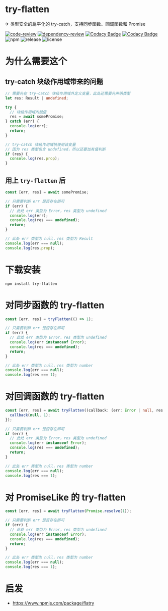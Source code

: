 # try-flatten

✈ 类型安全的扁平化的 try-catch，支持同步函数、回调函数和 Promise

[![code-review](https://github.com/FrontEndDev-org/try-flatten/actions/workflows/code-review.yml/badge.svg)](https://github.com/FrontEndDev-org/try-flatten/actions/workflows/code-review.yml)
[![dependency-review](https://github.com/FrontEndDev-org/try-flatten/actions/workflows/dependency-review.yml/badge.svg)](https://github.com/FrontEndDev-org/try-flatten/actions/workflows/dependency-review.yml)
[![Codacy Badge](https://app.codacy.com/project/badge/Grade/94927619d58d418f958ed74e16eaf5c5)](https://app.codacy.com/gh/FrontEndDev-org/try-flatten/dashboard?utm_source=gh&utm_medium=referral&utm_content=&utm_campaign=Badge_grade)
[![Codacy Badge](https://app.codacy.com/project/badge/Coverage/94927619d58d418f958ed74e16eaf5c5)](https://app.codacy.com/gh/FrontEndDev-org/try-flatten/dashboard?utm_source=gh&utm_medium=referral&utm_content=&utm_campaign=Badge_coverage)
![npm](https://img.shields.io/npm/v/try-flatten)
![release](https://img.shields.io/github/v/release/FrontEndDev-org/try-flatten)
![license](https://img.shields.io/github/license/FrontEndDev-org/try-flatten)

# 为什么需要这个

## try-catch 块级作用域带来的问题

```ts
// 需要先在 try-catch 块级作用域外定义变量，此处还需要先声明类型
let res: Result | undefined;

try {
  // 块级作用域内赋值
  res = await somePromise;
} catch (err) {
  console.log(err);
  return;
}

// try-catch 块级作用域快使用该变量
// 因为 res 类型包含 undefined，所以还要加有值判断
if (res) {
  console.log(res.prop);
}
```

## 用上 `try-flatten` 后

```ts
const [err, res] = await somePromise;

// 只需要判断 err 是否存在即可
if (err) {
  // 此处 err 类型为 Error，res 类型为 undefined
  console.log(err);
  console.log(res === undefined);
  return;
}

// 此处 err 类型为 null，res 类型为 Result
console.log(err === null);
console.log(res.prop);
```

# 下载安装

```shell
npm install try-flatten
```

# 对同步函数的 try-flatten

```ts
const [err, res] = tryFlatten(() => 1);

// 只需要判断 err 是否存在即可
if (err) {
  // 此处 err 类型为 Error，res 类型为 undefined
  console.log(err instanceof Error);
  console.log(res === undefined);
  return;
}

// 此处 err 类型为 null，res 类型为 number
console.log(err === null);
console.log(res === 1);
```

# 对回调函数的 try-flatten

```ts
const [err, res] = await tryFlatten((callback: (err: Error | null, res: number) => void) => {
  callback(null, 1);
});

// 只需要判断 err 是否存在即可
if (err) {
  // 此处 err 类型为 Error，res 类型为 undefined
  console.log(err instanceof Error);
  console.log(res === undefined);
  return;
}

// 此处 err 类型为 null，res 类型为 number
console.log(err === null);
console.log(res === 1);
```

# 对 PromiseLike 的 try-flatten

```ts
const [err, res] = await tryFlatten(Promise.resolve(1));

// 只需要判断 err 是否存在即可
if (err) {
  // 此处 err 类型为 Error，res 类型为 undefined
  console.log(err instanceof Error);
  console.log(res === undefined);
  return;
}

// 此处 err 类型为 null，res 类型为 number
console.log(err === null);
console.log(res === 1);
```

# 启发

- <https://www.npmjs.com/package/flatry>
